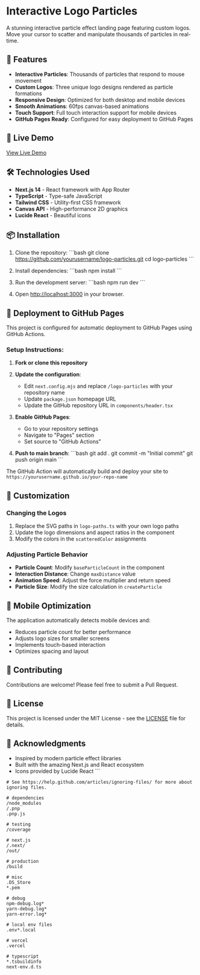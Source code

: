 # Interactive Logo Particles

A stunning interactive particle effect landing page featuring custom logos. Move your cursor to scatter and manipulate thousands of particles in real-time.

## 🌟 Features

- **Interactive Particles**: Thousands of particles that respond to mouse movement
- **Custom Logos**: Three unique logo designs rendered as particle formations
- **Responsive Design**: Optimized for both desktop and mobile devices
- **Smooth Animations**: 60fps canvas-based animations
- **Touch Support**: Full touch interaction support for mobile devices
- **GitHub Pages Ready**: Configured for easy deployment to GitHub Pages

## 🚀 Live Demo

[View Live Demo](https://yourusername.github.io/logo-particles)

## 🛠️ Technologies Used

- **Next.js 14** - React framework with App Router
- **TypeScript** - Type-safe JavaScript
- **Tailwind CSS** - Utility-first CSS framework
- **Canvas API** - High-performance 2D graphics
- **Lucide React** - Beautiful icons

## 📦 Installation

1. Clone the repository:
\`\`\`bash
git clone https://github.com/yourusername/logo-particles.git
cd logo-particles
\`\`\`

2. Install dependencies:
\`\`\`bash
npm install
\`\`\`

3. Run the development server:
\`\`\`bash
npm run dev
\`\`\`

4. Open [http://localhost:3000](http://localhost:3000) in your browser.

## 🚀 Deployment to GitHub Pages

This project is configured for automatic deployment to GitHub Pages using GitHub Actions.

### Setup Instructions:

1. **Fork or clone this repository**

2. **Update the configuration**:
   - Edit `next.config.mjs` and replace `/logo-particles` with your repository name
   - Update `package.json` homepage URL
   - Update the GitHub repository URL in `components/header.tsx`

3. **Enable GitHub Pages**:
   - Go to your repository settings
   - Navigate to "Pages" section
   - Set source to "GitHub Actions"

4. **Push to main branch**:
   \`\`\`bash
   git add .
   git commit -m "Initial commit"
   git push origin main
   \`\`\`

The GitHub Action will automatically build and deploy your site to `https://yourusername.github.io/your-repo-name`

## 🎨 Customization

### Changing the Logos

1. Replace the SVG paths in `logo-paths.ts` with your own logo paths
2. Update the logo dimensions and aspect ratios in the component
3. Modify the colors in the `scatteredColor` assignments

### Adjusting Particle Behavior

- **Particle Count**: Modify `baseParticleCount` in the component
- **Interaction Distance**: Change `maxDistance` value
- **Animation Speed**: Adjust the force multiplier and return speed
- **Particle Size**: Modify the size calculation in `createParticle`

## 📱 Mobile Optimization

The application automatically detects mobile devices and:
- Reduces particle count for better performance
- Adjusts logo sizes for smaller screens
- Implements touch-based interaction
- Optimizes spacing and layout

## 🤝 Contributing

Contributions are welcome! Please feel free to submit a Pull Request.

## 📄 License

This project is licensed under the MIT License - see the [LICENSE](LICENSE) file for details.

## 🙏 Acknowledgments

- Inspired by modern particle effect libraries
- Built with the amazing Next.js and React ecosystem
- Icons provided by Lucide React
\`\`\`

```text file=".gitignore"
# See https://help.github.com/articles/ignoring-files/ for more about ignoring files.

# dependencies
/node_modules
/.pnp
.pnp.js

# testing
/coverage

# next.js
/.next/
/out/

# production
/build

# misc
.DS_Store
*.pem

# debug
npm-debug.log*
yarn-debug.log*
yarn-error.log*

# local env files
.env*.local

# vercel
.vercel

# typescript
*.tsbuildinfo
next-env.d.ts
